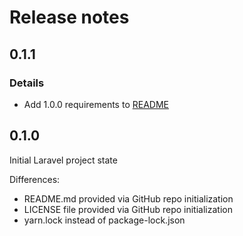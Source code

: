 # Release notes

## 0.1.1

### Details

- Add 1.0.0 requirements to [README][1]

## 0.1.0

Initial Laravel project state

Differences:

- README.md provided via GitHub repo initialization
- LICENSE file provided via GitHub repo initialization
- yarn.lock instead of package-lock.json

[1]: https://github.com/JSn1nj4/customs/blob/master/README.md
